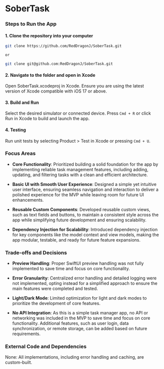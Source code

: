 # SoberTask

### Steps to Run the App

#### 1. Clone the repository into your computer
```bash
git clone https://github.com/RedDragonJ/SoberTask.git

or

git clone git@github.com:RedDragonJ/SoberTask.git
```


#### 2. Navigate to the folder and open in Xcode

Open SoberTask.xcodeproj in Xcode.
Ensure you are using the latest version of Xcode compatible with iOS 17 or above.

#### 3. Build and Run

Select the desired simulator or connected device.
Press `Cmd + R` or click Run in Xcode to build and launch the app.

#### 4. Testing

Run unit tests by selecting Product > Test in Xcode or pressing `Cmd + U`.

### Focus Areas

- **Core Functionality**: Prioritized building a solid foundation for the app by implementing reliable task management features, including adding, updating, and filtering tasks with a clean and efficient architecture.

- **Basic UI with Smooth User Experience**: Designed a simple yet intuitive user interface, ensuring seamless navigation and interaction to deliver a polished experience for the MVP while leaving room for future UI enhancements.

- **Reusable Custom Components**: Developed reusable custom views, such as text fields and buttons, to maintain a consistent style across the app while simplifying future development and ensuring scalability.

- **Dependency Injection for Scalability**: Introduced dependency injection for key components like the model context and view models, making the app modular, testable, and ready for future feature expansions.

### Trade-offs and Decisions

- **Preview Handling**: Proper SwiftUI preview handling was not fully implemented to save time and focus on core functionality.

- **Error Granularity**: Centralized error handling and detailed logging were not implemented, opting instead for a simplified approach to ensure the main features were completed and tested.

- **Light/Dark Mode**: Limited optimization for light and dark modes to prioritize the development of core features.

- **No API Integration**: As this is a simple task manager app, no API or networking was included in the MVP to save time and focus on core functionality. Additional features, such as user login, data synchronization, or remote storage, can be added based on future requirements.

### External Code and Dependencies
None: All implementations, including error handling and caching, are custom-built.
